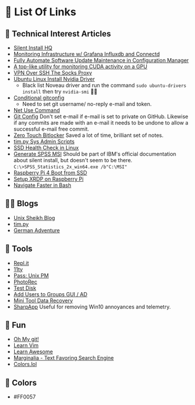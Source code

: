#  📃 List Of Links 

## 💾 Technical Interest Articles
- [Silent Install HQ](https://silentinstallhq.com/)
- [Monitoring Infrastructure w/ Grafana Influxdb and Connectd](https://serhack.me/articles/monitoring-infrastructure-grafana-influxdb-connectd/)
- [Fully Automate Software Update Maintenance in Configuration Manager](https://damgoodadmin.com/2017/11/05/fully-automate-software-update-maintenance-in-cm/)
- [A top-like utility for monitoring CUDA activity on a GPU](https://stackoverflow.com/questions/8223811/a-top-like-utility-for-monitoring-cuda-activity-on-a-gpu)
- [VPN Over SSH The Socks Proxy](https://blog.gwlab.page/vpn-over-ssh-the-socks-proxy-8a8d7bdc7028)
- [Ubuntu Linux Install Nvidia Driver](https://www.cyberciti.biz/faq/ubuntu-linux-install-nvidia-driver-latest-proprietary-driver/)
  - Black list Noveau driver and run the command `sudo ubuntu-drivers install` then try `nvidia-smi` 🧙‍♂️
- [Conditional gitconfig](https://utf9k.net/blog/conditional-gitconfig/)
	- Need to set git username/ no-reply e-mail and token. 
- [Net Use Command](http://maxi-pedia.com/net+use+command)  
- [Git Config](https://linuxize.com/post/how-to-configure-git-username-and-email/) Don't set e-mail if e-mail is set to private on GitHub. Likewise if any commits are made with an e-mail it needs to be undone to allow a successful e-mail free commit. 
- [Zero Touch Bitlocker](https://adameyob.com/2016/12/08/zero-touch-bitlocker-deployments/) Saved a lot of time, brilliant set of notes. 
- [tim.py Sys Admin Scripts](http://timgolden.me.uk/python/index.html)
- [SSD Health Check in Linux](https://www.techrepublic.com/article/how-to-check-ssd-health-in-linux/)
- [Generate SPSS MSI](https://www.ibm.com/support/pages/creating-microsoft-installer-msi-file-ibm-spss-statistics) Should be part of IBM's official documentation about silent install, but doesn't seem to be there. `C:\>SPSS_Statistics_2x_win64.exe /b"C:\MSI"`
- [Raspberry Pi 4 Boot from SSD](https://www.tomshardware.com/how-to/boot-raspberry-pi-4-usb)
- [Setup XRDP on Raspberry Pi](https://linuxize.com/post/how-to-install-xrdp-on-raspberry-pi/)
- [Navigate Faster in Bash](https://mhoffman.github.io/2015/05/21/how-to-navigate-directories-with-the-shell.html)

## 👨‍🚀 Blogs 
- [Unix Sheikh Blog](https://www.unixsheikh.com/index.html)
- [tim.py](http://timgolden.me.uk/python/index.html)
- [German Adventure](https://www.thegermanadventure.com/resources/)

## 🔨 Tools 
- [Repl.it](https://repl.it/teams-for-education)
- [11ty](https://www.11ty.dev)
- [Pass: Unix PM](https://www.passwordstore.org) 
- [PhotoRec](https://photorec.en.softonic.com/)
- [Test Disk](https://testdisk-64.en.lo4d.com/windows)
- [Add Users to Groups GUI / AD](https://powershelladministrator.com/2020/10/28/add-users-to-groups-gui/)
- [Mini Tool Data Recovery](https://www.minitool.com/data-recovery-software/)
- [SharpApp](https://www.builtbybel.com/ms-apps/sharpapp) Useful for removing Win10 annoyances and telemetry.

## 🎈 Fun 
- [Oh My git!](https://ohmygit.org)
- [Learn Vim](https://github.com/iggredible/Learn-Vim) 
- [Learn Awesome](https://learnawesome.org) 
- [Marginalia - Text Favoring Search Engine](https://search.marginalia.nu)
- [Colors.lol](colors.lol)
## 🎨 Colors 

- #FF0057

